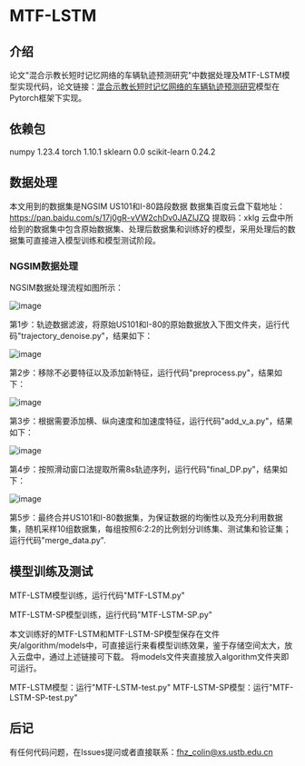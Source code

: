 # MTF-LSTM

## 介绍
论文"混合示教长短时记忆网络的车辆轨迹预测研究"中数据处理及MTF-LSTM模型实现代码，论文链接：[混合示教长短时记忆网络的车辆轨迹预测研究](https://kns.cnki.net/kcms2/article/abstract?v=3uoqIhG8C45S0n9fL2suRadTyEVl2pW9UrhTDCdPD67TGVG_tjaCaFywQgu2z0FSolVa0GGkYAgvsRX3X5A_CuKnYfKpy9Sw&uniplatform=NZKPT)模型在Pytorch框架下实现。

## 依赖包
numpy                         1.23.4
torch                         1.10.1
sklearn                       0.0
scikit-learn                  0.24.2


## 数据处理
本文用到的数据集是NGSIM US101和I-80路段数据
数据集百度云盘下载地址：https://pan.baidu.com/s/17j0gR-vVW2chDv0JAZlJZQ 
提取码：xklg
云盘中所给到的数据集中包含原始数据集、处理后数据集和训练好的模型，采用处理后的数据集可直接进入模型训练和模型测试阶段。

### NGSIM数据处理
NGSIM数据处理流程如图所示：

![image](./img/NGSIM_data.png)

第1步：轨迹数据滤波，将原始US101和I-80的原始数据放入下图文件夹，运行代码"trajectory_denoise.py"，结果如下：

![image](./img/N_step1.png)

第2步：移除不必要特征以及添加新特征，运行代码"preprocess.py"，结果如下：

![image](./img/N_step2.png)

第3步：根据需要添加横、纵向速度和加速度特征，运行代码"add_v_a.py"，结果如下：

![image](./img/N_step3.png)

第4步：按照滑动窗口法提取所需8s轨迹序列，运行代码"final_DP.py"，结果如下：

![image](./img/N_step4.png)

第5步：最终合并US101和I-80数据集，为保证数据的均衡性以及充分利用数据集，随机采样10组数据集，每组按照6:2:2的比例划分训练集、测试集和验证集；运行代码"merge_data.py".

## 模型训练及测试

MTF-LSTM模型训练，运行代码"MTF-LSTM.py"

MTF-LSTM-SP模型训练，运行代码"MTF-LSTM-SP.py"

本文训练好的MTF-LSTM和MTF-LSTM-SP模型保存在文件夹/algorithm/models中，可直接运行来看模型训练效果，鉴于存储空间太大，放入云盘中，通过上述链接可下载。
将models文件夹直接放入algorithm文件夹即可运行。

MTF-LSTM模型：运行"MTF-LSTM-test.py"
MTF-LSTM-SP模型：运行"MTF-LSTM-SP-test.py"

## 后记

有任何代码问题，在Issues提问或者直接联系：fhz_colin@xs.ustb.edu.cn